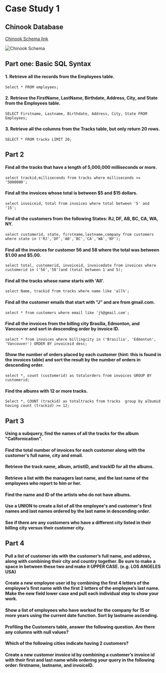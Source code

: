 # Case Study 1
## Chinook Database

[Chinook Schema link](https://ucde-rey.s3.amazonaws.com/DSV1015/ChinookDatabaseSchema.png)

![Chinook Schema](https://ucde-rey.s3.amazonaws.com/DSV1015/ChinookDatabaseSchema.png)

## Part one: Basic SQL Syntax

#### 1. Retrieve all the records from the Employees table.

`Select *
FROM employees;`

#### 2. Retrieve the FirstName, LastName, Birthdate, Address, City, and State from the Employees table.

`SELECT Firstname, Lastname, Birthdate, Address, City, State
FROM Employees;`

#### 3. Retrieve all the columns from the Tracks table, but only return 20 rows.

`SELECT *
FROM tracks
LIMIT 20;`

## Part 2

#### Find all the tracks that have a length of 5,000,000 milliseconds or more.

`select trackid,milliseconds
from tracks
where milliseconds >= '5000000';`

#### Find all the invoices whose total is between $5 and $15 dollars.

`select invoiceid, total
from invoices
where total between '5' and '15';`

#### Find all the customers from the following States: RJ, DF, AB, BC, CA, WA, NY.

`select customerid, state, firstname,lastname,company
from customers
where state in ('RJ','DF','AB','BC','CA','WA','NY');`

#### Find all the invoices for customer 56 and 58 where the total was between $1.00 and $5.00.

`select total, customerid, invoiceid, invoicedate
from invoices
where customerid in ('56','58')and (total between 1 and 5);`

#### Find all the tracks whose name starts with 'All'.

`select Name, trackid
from tracks
where name like 'all%';`

#### Find all the customer emails that start with "J" and are from gmail.com.

`select *
from customers
where email like 'j%@gmail.com';`

#### Find all the invoices from the billing city Brasília, Edmonton, and Vancouver and sort in descending order by invoice ID.

`select *
from invoices
where billingcity in ('Brasilia', 'Edmonton', 'Vancouver')
ORDER BY invoiceid desc;`

#### Show the number of orders placed by each customer (hint: this is found in the invoices table) and sort the result by the number of orders in descending order.

`select *,
count (customerid) as totalorders
from invoices
GROUP BY customerid;`

#### Find the albums with 12 or more tracks.

`Select *, COUNT (trackid) as totaltracks
from tracks 
group by albumid
having count (trackid) >= 12;`

## Part 3

#### Using a subquery, find the names of all the tracks for the album "Californication".

#### Find the total number of invoices for each customer along with the customer's full name, city and email.

#### Retrieve the track name, album, artistID, and trackID for all the albums.

#### Retrieve a list with the managers last name, and the last name of the employees who report to him or her.

#### Find the name and ID of the artists who do not have albums.

#### Use a UNION to create a list of all the employee's and customer's first names and last names ordered by the last name in descending order.

#### See if there are any customers who have a different city listed in their billing city versus their customer city.

## Part 4

#### Pull a list of customer ids with the customer’s full name, and address, along with combining their city and country together. Be sure to make a space in between these two and make it UPPER CASE. (e.g. LOS ANGELES USA)

#### Create a new employee user id by combining the first 4 letters of the employee’s first name with the first 2 letters of the employee’s last name. Make the new field lower case and pull each individual step to show your work.

#### Show a list of employees who have worked for the company for 15 or more years using the current date function. Sort by lastname ascending.

#### Profiling the Customers table, answer the following question. Are there any columns with null values?

#### Which of the following cities indicate having 2 customers?

#### Create a new customer invoice id by combining a customer’s invoice id with their first and last name while ordering your query in the following order: firstname, lastname, and invoiceID.
